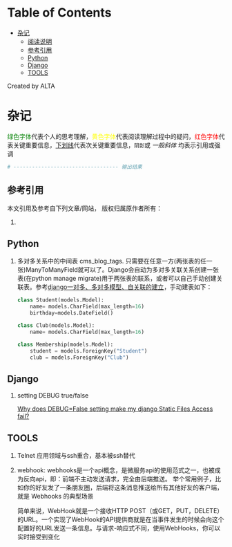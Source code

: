 
Table of Contents
=================

   * [杂记](#杂记)
      * [阅读说明](#阅读说明)
      * [参考引用](#参考引用)
      * [Python](#python)
      * [Django](#django)
      * [TOOLS](#tools)

Created by ALTA
# 杂记  

<font color=#008000>绿色字体</font>代表个人的思考理解，<font color=Yellow>黄色字体</font>代表阅读理解过程中的疑问，<font color=Red>红色字体</font>代表关键重要信息，<u>下划线</u>代表次关键重要信息，`阴影`或 *一般斜体* 均表示引用或强调 

```python
# ---------------------------------- 输出结果
```

## 参考引用  

本文引用及参考自下列文章/网站， 版权归属原作者所有：

1.   

   

## Python  

1. 多对多关系中的中间表 cms_blog_tags. 只需要在任意一方(两张表的任一张)ManyToManyField就可以了。Django会自动为多对多关联关系创建一张表(在python manage migrate)用于两张表的联系，或者可以自己手动创建关联表。参考[django一对多、多对多模型、自关联的建立](https://www.cnblogs.com/chichung/p/9905835.html)，手动建表如下：

   ```python
   class Student(models.Model):
       name= models.CharField(max_length=16)
       birthday=models.DateField()
   
   class Club(models.Model):
       name= models.CharField(max_length=16)
   
   class Membership(models.Model):
       student = models.ForeignKey("Student")
       club = models.ForeignKey("Club")
   ```



## Django  

1. setting DEBUG true/false

   [Why does DEBUG=False setting make my django Static Files Access fail?](<https://stackoverflow.com/questions/5836674/why-does-debug-false-setting-make-my-django-static-files-access-fail>)

## TOOLS  

1. Telnet 应用领域与ssh重合，基本被ssh替代  

2. webhook: webhooks是一个api概念，是微服务api的使用范式之一，也被成为反向api，即：前端不主动发送请求，完全由后端推送。 举个常用例子，比如你的好友发了一条朋友圈，后端将这条消息推送给所有其他好友的客户端，就是 Webhooks 的典型场景

   简单来说，WebHook就是一个接收HTTP POST（或GET，PUT，DELETE）的URL。一个实现了WebHook的API提供商就是在当事件发生的时候会向这个配置好的URL发送一条信息。与请求-响应式不同，使用WebHooks，你可以实时接受到变化